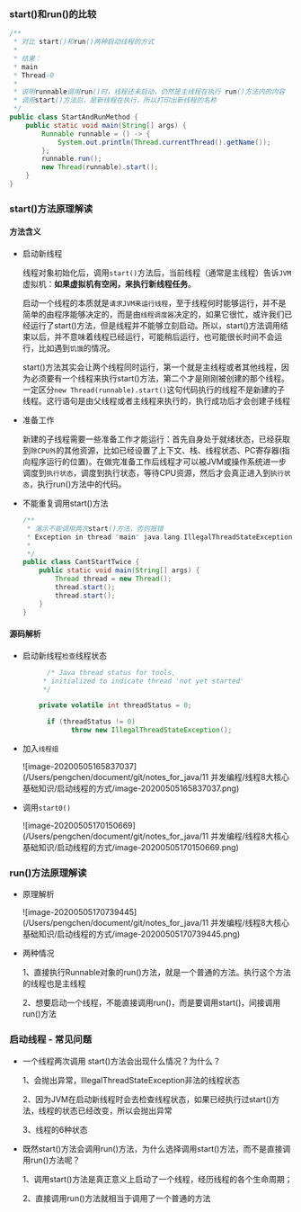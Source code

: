 ### start()和run()的比较

```java
/**
 * 对比 start()和run()两种启动线程的方式
 *
 * 结果：
 * main
 * Thread-0
 *
 * 说明runnable调用run()时，线程还未启动，仍然是主线程在执行 run()方法内的内容
 * 调用start()方法后，是新线程在执行，所以打印出新线程的名称
 */
public class StartAndRunMethod {
    public static void main(String[] args) {
        Runnable runnable = () -> {
            System.out.println(Thread.currentThread().getName());
        };
        runnable.run();
        new Thread(runnable).start();
    }
}
```

### start()方法原理解读

#### 方法含义

* 启动新线程

  线程对象初始化后，调用`start()`方法后，当前线程（通常是主线程）告诉`JVM`虚拟机：**如果虚拟机有空闲，来执行新线程任务**。

  启动一个线程的本质就是`请求JVM来运行线程`，至于线程何时能够运行，并不是简单的由程序能够决定的，而是由`线程调度器`决定的，如果它很忙，或许我们已经运行了start()方法，但是线程并不能够立刻启动。所以，start()方法调用结束以后，并不意味着线程已经运行，可能稍后运行，也可能很长时间不会运行，比如遇到`饥饿`的情况。

  start()方法其实会让两个线程同时运行，第一个就是主线程或者其他线程，因为必须要有一个线程来执行start()方法，第二个才是刚刚被创建的那个线程。一定区分`new Thread(runnable).start()`这句代码执行的线程不是新建的子线程。这行语句是由父线程或者主线程来执行的，执行成功后才会创建子线程

* 准备工作

  新建的子线程需要一些准备工作才能运行：首先自身处于就绪状态，已经获取到`除CPU外`的其他资源，比如已经设置了上下文、栈、线程状态、PC寄存器(指向程序运行的位置)。在做完准备工作后线程才可以被JVM或操作系统进一步调度到`执行状态`，调度到执行状态，等待CPU资源，然后才会真正进入到`执行状态`，执行run()方法中的代码。

* 不能重复调用start()方法

  ```java
  /**
   * 演示不能调用两次start()方法，否则报错
   * Exception in thread "main" java.lang.IllegalThreadStateException 非法的线程状态
   *
   */
  public class CantStartTwice {
      public static void main(String[] args) {
          Thread thread = new Thread();
          thread.start();
          thread.start();
      }
  }
  ```

#### 源码解析

* 启动新线程`检查`线程状态

  ```java
  		/* Java thread status for tools,
       * initialized to indicate thread 'not yet started'
       */
  
      private volatile int threadStatus = 0;
  
  		if (threadStatus != 0)
              throw new IllegalThreadStateException();
  ```

  

* 加入`线程组`

  ![image-20200505165837037](/Users/pengchen/document/git/notes_for_java/11 并发编程/线程8大核心基础知识/启动线程的方式/image-20200505165837037.png)

* 调用`start0()`

  ![image-20200505170150669](/Users/pengchen/document/git/notes_for_java/11 并发编程/线程8大核心基础知识/启动线程的方式/image-20200505170150669.png)

### run()方法原理解读

* 原理解析

  ![image-20200505170739445](/Users/pengchen/document/git/notes_for_java/11 并发编程/线程8大核心基础知识/启动线程的方式/image-20200505170739445.png)

* 两种情况

  1、直接执行Runnable对象的run()方法，就是一个普通的方法。执行这个方法的线程也是主线程

  2、想要启动一个线程，不能直接调用run()，而是要调用start()，间接调用run()方法

### 启动线程 - 常见问题

* 一个线程两次调用 start()方法会出现什么情况？为什么？

  1、会抛出异常，IllegalThreadStateException非法的线程状态

  2、因为JVM在启动新线程时会去检查线程状态，如果已经执行过start()方法，线程的状态已经改变，所以会抛出异常

  3、线程的6种状态

* 既然start()方法会调用run()方法，为什么选择调用start()方法，而不是直接调用run()方法呢？

  1、调用start()方法是真正意义上启动了一个线程，经历线程的各个生命周期；

  2、直接调用run()方法就相当于调用了一个普通的方法